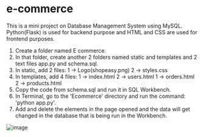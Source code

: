 # e-commerce
This is a mini project on Database Management System using MySQL. Python(Flask) is used for backend purpose and HTML and CSS are used for frontend purposes. 
1. Create a folder named E commerce.
2. In that folder, create another 2 folders named static and templates and 2 text files app.py and schema.sql.
3. In static, add 2 files: 1 -> Logo(shopeasy.png)
                           2 -> styles.css
4. In templates, add 4 files: 1 -> index.html
                              2 -> users.html
                              1 -> orders.html
                              2 -> products.html
5. Copy the code from schema.sql and run it in SQL Workbench.
6. In Terminal, go to the 'Ecommerce' directory and run the command: 'python app.py'.
7. Add and delete the elements in the page opened and the data will get changed in the database that is being run in the Workbench.


![image](https://github.com/user-attachments/assets/484a4edd-4ecd-4fee-8e24-57d604aad189)
